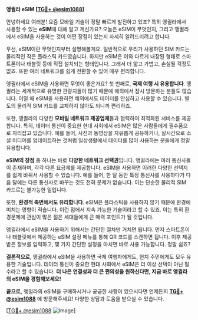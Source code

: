 **앵귈라 eSIM [[TG💪+ @esim1088](https://t.me/s/esim1088)]**

안녕하세요 여러분! 요즘 모바일 기술이 정말 빠르게 발전하고 있죠? 특히 앵귈라에서 사용할 수 있는 **eSIM**에 대해 알고 계신가요? 오늘은 eSIM이 무엇인지, 그리고 앵귈라에서 eSIM을 사용하는 것이 어떤 장점이 있는지 자세히 알려드리려고 합니다.

우선, eSIM이란 무엇인지부터 설명해볼게요. 일반적으로 우리가 사용하던 SIM 카드는 물리적인 작은 플라스틱 카드였습니다. 하지만 eSIM은 이와 다르게 내장된 형태로 스마트폰이나 태블릿 등에 직접 설치되는 형태입니다. 그래서 더 얇고 가볍고, 손실될 걱정도 없죠. 또한 여러 네트워크를 쉽게 전환할 수 있어 매우 편리합니다.

앵귈라에서 eSIM을 사용하면 무엇이 좋은가요? 첫 번째로, **국제 여행 시 유용합니다**. 앵귈라는 세계적으로 유명한 관광지들이 많기 때문에 해외에서 잠시 방문하는 분들도 많습니다. 이럴 때 eSIM을 사용하면 해외에서도 데이터를 안심하고 사용할 수 있습니다. 별도의 물리적 SIM 카드를 교체하지 않아도 되니까 편리하죠.

또한, 앵귈라의 다양한 **모바일 네트워크 제공업체**들과 협력하여 최적화된 서비스를 제공합니다. 특히, 데이터 통신이 중요한 현대 사회에서 eSIM은 많은 사람들에게 필수품으로 자리잡고 있습니다. 예를 들어, 사진과 동영상을 자유롭게 공유하거나, 실시간으로 소셜 미디어를 업데이트하는 것처럼 일상생활에서 데이터를 많이 사용하는 분들에게 정말 유용합니다.

**eSIM의 장점** 중 하나는 바로 **다양한 네트워크 선택권**입니다. 앵귈라에는 여러 통신사들이 존재하며, 각각 다른 요금제를 제공합니다. eSIM을 사용하면 이러한 다양한 선택지를 쉽게 바꿔서 사용할 수 있습니다. 예를 들어, 한 달 동안 특정 통신사를 사용하다가 다음 달에는 다른 통신사로 바꾸는 것도 전혀 문제가 없습니다. 이는 단순한 물리적 SIM 카드로는 불가능한 일입니다.

또한, **환경적 측면에서도 유리합니다**. eSIM은 플라스틱을 사용하지 않기 때문에 환경에 미치는 영향이 적습니다. 이런 점에서 지속 가능한 기술이라고 할 수 있죠. 이는 특히 환경문제에 관심이 많은 젊은 세대들에게 큰 매력 포인트가 될 것입니다.

앵귈라에서 eSIM을 사용하기 위해서는 간단한 절차만 거치면 됩니다. 먼저 스마트폰이나 태블릿에서 제공하는 eSIM 설정 메뉴를 통해 QR 코드를 스캔하면 됩니다. 이후 제공받은 정보를 입력하고, 몇 가지 간단한 설정을 마치면 바로 사용 가능합니다. 정말 쉽죠?

**결론적으로**, 앵귈라에서 eSIM을 사용하면 국제 여행자에게도, 현지 주민에게도 모두 유용한 기술입니다. 데이터 통신이 중요한 현대 사회에서 eSIM은 더 이상 선택이 아닌 필수라고 할 수 있습니다. **더 나은 연결성과 더 큰 편의성을 원하신다면, 지금 바로 앵귈라의 eSIM을 경험해보세요!**

**끝으로,** 앵귈라의 eSIM을 구매하시거나 궁금한 사항이 있으시다면 언제든지 **[TG💪+ @esim1088](https://t.me/s/esim1088)** 에 방문해주세요! 다양한 상담과 도움을 받으실 수 있습니다. 

[[TG💪+ @esim1088](https://t.me/s/esim1088) ![Image](https://i.postimg.cc/Y0z9fWf4/image.png)]